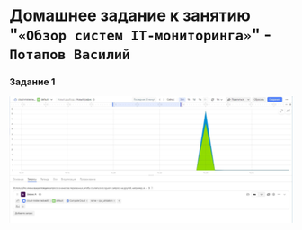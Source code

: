 # Домашнее задание к занятию "`«Обзор систем IT-мониторинга»`" - `Потапов Василий`

### Задание 1

![1](https://github.com/mistermedved01/devops-netology/blob/master/hw-01-smon/img/01.jpg)
